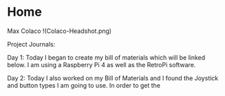 # Home

Max Colaco !(Colaco-Headshot.png)

Project Journals: 

Day 1: 
Today I began to create my bill of materials which will be linked below. I am using a Raspberry Pi 4 as well as the RetroPi software.

Day 2:
Today I also worked on my Bill of Materials and I found the Joystick and button types I am going to use. In order to get the 